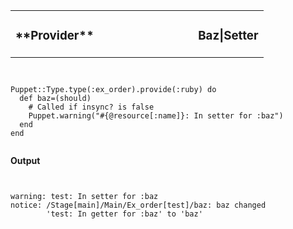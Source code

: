 <table width=100%>
  <tr>
    <td style="text-align: left"><h3>
        **Provider**
    </h3></td>
    <td width=65% style="text-align: right"><h3>
        Baz|Setter
    </h3></td>
  </tr>
</table>

<pre><code data-trim class="ruby">

Puppet::Type.type(:ex_order).provide(:ruby) do
  def baz=(should)
    # Called if insync? is false
    Puppet.warning("#{@resource[:name]}: In setter for :baz")
  end
end

</code></pre>

**Output**

<pre><code data-trim class="ruby">

warning: test: In setter for :baz
notice: /Stage[main]/Main/Ex_order[test]/baz: baz changed
        'test: In getter for :baz' to 'baz'

</code></pre>
